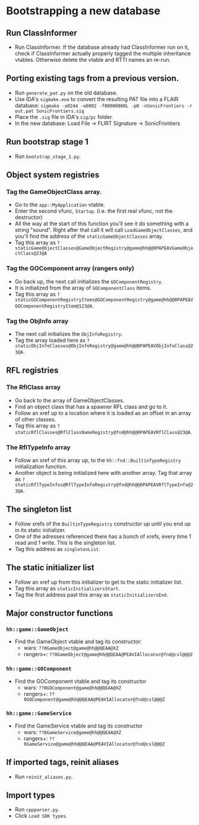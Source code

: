 # Bootstrapping a new database

## Run ClassInformer
* Run ClassInformer.
  If the database already had ClassInformer run on it, check if ClassInformer actually properly tagged
  the multiple inheritance vtables. Otherwise delete the vtable and RTTI names an re-run.

## Porting existing tags from a previous version.
* Run `generate_pat.py` on the old database.
* Use IDA's `sigmake.exe` to convert the resulting PAT file into a FLAIR database:
  `sigmake -a0244 -o0002 -f00000800L -p0 -nSonicFrontiers -r out.pat SonicFrontiers.sig`
* Place the `.sig` file in IDA's `sig/pc` folder.
* In the new database: Load File -> FLIRT Signature -> SonicFrontiers

## Run bootstrap stage 1
* Run `bootstrap_stage_1.py`.

## Object system registries
### Tag the GameObjectClass array.
* Go to the `app::MyApplication` vtable.
* Enter the second vfunc, `Startup`. (i.e. the first real vfunc, not the destructor)
* All the way at the start of this function you'll see it do something with a string "sound".
  Right after that call it will call `LoadGameObjectClasses`, and you'll find the address of the
  `staticGameObjectClasses` array.
* Tag this array as `?staticGameObjectClasses@GameObjectRegistry@game@hh@@0PAPEAVGameObjectClass@23@A`

### Tag the GOComponent array (rangers only)
* Go back up, the next call initializes the `GOComponentRegistry`.
* It is initialized from the array of `GOComponentClass` items.
* Tag this array as `?staticGOComponentRegistryItems@GOComponentRegistry@game@hh@@0PAPEAVGOComponentRegistryItem@123@A`.

### Tag the ObjInfo array
* The next call initializes the `ObjInfoRegistry`.
* Tag the array loaded here as `?staticObjInfoClasses@ObjInfoRegistry@game@hh@@0PAPEAVObjInfoClass@23@A`.

## RFL registries
### The RflClass array
* Go back to the array of GameObjectClasses.
* Find an object class that has a spawner RFL class and go to it.
* Follow an xref up to a location where it is loaded as an offset in an array of other classes.
* Tag this array as `?staticRflClasses@RflClassNameRegistry@fnd@hh@@0PAPEAVRflClass@23@A`.

### The RflTypeInfo array
* Follow an xref of this array up, to the `hh::fnd::BuiltinTypeRegistry` initialization function.
* Another object is being initialized here with another array. Tag that array as `?staticRflTypeInfos@RflTypeInfoRegistry@fnd@hh@@0PAPEAVRflTypeInfo@23@A`.

## The singleton list
* Follow xrefs of the `BuiltinTypeRegistry` constructor up until you end up in its static initializer.
* One of the adresses referenced there has a bunch of xrefs, every time 1 read and 1 write. This is the singleton list.
* Tag this address as `singletonList`.

## The static initializer list
* Follow an xref up from this initializer to get to the static initializer list.
* Tag this array as `staticInitializersStart`.
* Tag the first address past this array as `staticInitializersEnd`.

## Major constructor functions
### `hh::game::GameObject`
* Find the GameObject vtable and tag its constructor:
    * wars: `??0GameObject@game@hh@@QEAA@XZ`
    * rangers+: `??0GameObject@game@hh@@QEAA@PEAVIAllocator@fnd@csl@@@Z`

### `hh::game::GOComponent`
* Find the GOComponent vtable and tag its constructor
    * wars: `??0GOComponent@game@hh@@QEAA@XZ`
    * rangers+: `??0GOComponent@game@hh@@QEAA@PEAVIAllocator@fnd@csl@@@Z`

### `hh::game::GameService`
* Find the GameService vtable and tag its constructor
    * wars: `??0GameService@game@hh@@QEAA@XZ`
    * rangers+: `??0GameService@game@hh@@QEAA@PEAVIAllocator@fnd@csl@@@Z`

## If imported tags, reinit aliases
* Run `reinit_aliases.py`.

## Import types
* Run `cppparser.py`.
* Click `Load SDK types`.
